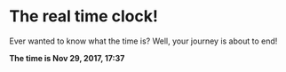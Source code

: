 # The real time clock!

Ever wanted to know what the time is? Well, your journey is about to end!

**The time is Nov 29, 2017, 17:37**